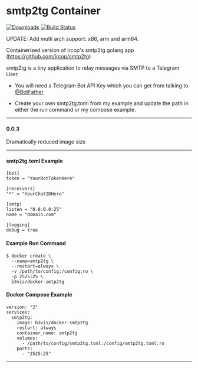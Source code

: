 # smtp2tg Container
[![Downloads](https://img.shields.io/docker/pulls/dungtri/smtp2tg.svg)](https://hub.docker.com/r/dungtri/smtp2tg/)
[![Build Status](https://travis-ci.org/dungtri/docker-smtp2tg.svg?branch=master)](https://travis-ci.org/dungtri/docker-smtp2tg)

UPDATE: Add multi arch support: x86, arm and arm64.

Containerised version of ircop's smtp2tg golang app (https://github.com/ircop/smtp2tg)

smtp2tg is a tiny application to relay messages via SMTP to a Telegram User.

* You will need a Telegram Bot API Key which you can get from talking to [@BotFather](https://telegram.me/BotFather)

* Create your own smtp2tg.toml from my example and update the path in either the run command or my compose example.

---
#### 0.0.3

Dramatically reduced image size

---
#### smtp2tg.toml Example
```
[bot]
token = "YourBotTokenHere"

[receivers]
"*" = "YourChatIDHere"

[smtp]
listen = "0.0.0.0:25"
name = "domain.com"

[logging]
debug = true
```

#### Example Run Command

    $ docker create \
      --name=smtp2tg \
      --restart=always \
      -v /path/to/config:/config:ro \
      -p 2525:25 \
      b3vis/docker-smtp2tg

#### Docker Compose Example
```
version: "2"
services:
  smtp2tg:
    image: b3vis/docker-smtp2tg
    restart: always
    container_name: smtp2tg
    volumes:
      - /path/to/config/smtp2tg.toml:/config/smtp2tg.toml:ro
    ports:
      - "2525:25"
```
---
